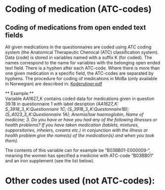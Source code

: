 # Coding of medication (ATC-codes)

## Coding of medications from open ended text fields

All given medications in the questionnaires are coded using ATC coding system (the Anatomical Therapeutic Chemical (ATC) classification system).
Data (code) is stored in variables named with a suffix K (for coded). The names correspond to the name for variables with the belonging open ended text field. There is a hyphen after each ATC-code. Where there is more than one given medication in a specific field, the ATC-codes are separated by hyphens.
The procedure for coding of medications in MoBa (only available in Norwegian) are described in: [Koderutiner.pdf](PDF/CodingMoBa/Koderutiner.pdf) 

** Example:** <br>
Variable AA1627_K contains coded data for medications given in question 39.18 in 
questionnaire 1 with label desription _(AA1627_K: S_3918_3_K:Questionnaire 1C; (S_3918_3_K:Questonnaire1B); 
(S_4023_3_K:Questionnaire 1A); Anemia/low haemoglobin, Name of medicine; 3. Do you 
have or have you had any of the following illnesses or health problems? If you have taken 
medication (tablets, mixtures, supporsitories, inhelers, creams etc.) in conjunction with the 
illness or health problem give the name(s) of the medication(s) and when you took them)._ 

The contents of this variable can for example be “B03BB01-E000009-“, 
meaning the women has specified a medicine with ATC-code “B03BB01” and an iron 
supplement (see the list below). <br> 

# Other codes used (not ATC-codes):



